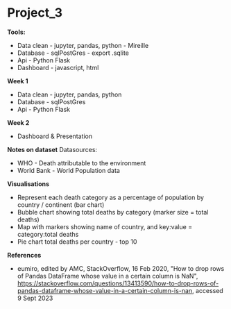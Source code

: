 # Project_3

**Tools:** 
- Data clean - jupyter, pandas, python - Mireille 
- Database - sqlPostGres - export .sqlite
- Api - Python Flask
- Dashboard - javascript, html

**Week 1**
- Data clean - jupyter, pandas, python
- Database - sqlPostGres
- Api - Python Flask

**Week 2**
- Dashboard & Presentation 

**Notes on dataset** 
Datasources:
- WHO - Death attributable to the environment
- World Bank - World Population data

**Visualisations**
- Represent each death category as a percentage of population by country / continent (bar chart)
- Bubble chart showing total deaths by category (marker size = total deaths)
- Map with markers showing name of country, and key:value = category:total deaths
- Pie chart total deaths per country - top 10

**References**

- eumiro, edited by AMC, StackOverflow, 16 Feb 2020, "How to drop rows of Pandas DataFrame whose value in a certain column is NaN", https://stackoverflow.com/questions/13413590/how-to-drop-rows-of-pandas-dataframe-whose-value-in-a-certain-column-is-nan, accessed 9 Sept 2023 
